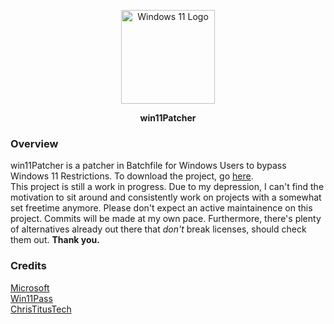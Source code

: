 <p align="center">
    <img align=center src="https://images-wixmp-ed30a86b8c4ca887773594c2.wixmp.com/f/f6677ab5-a6d9-4a6b-8113-30699b57ff9c/dellklb-5bd4f5cf-e109-4ca4-bfbd-c126f46400a1.png/v1/fill/w_1280,h_1280,strp/windows_11_new_logo_by_matthewtaehyung83197_dellklb-fullview.png?token=eyJ0eXAiOiJKV1QiLCJhbGciOiJIUzI1NiJ9.eyJzdWIiOiJ1cm46YXBwOjdlMGQxODg5ODIyNjQzNzNhNWYwZDQxNWVhMGQyNmUwIiwiaXNzIjoidXJuOmFwcDo3ZTBkMTg4OTgyMjY0MzczYTVmMGQ0MTVlYTBkMjZlMCIsIm9iaiI6W1t7ImhlaWdodCI6Ijw9MTI4MCIsInBhdGgiOiJcL2ZcL2Y2Njc3YWI1LWE2ZDktNGE2Yi04MTEzLTMwNjk5YjU3ZmY5Y1wvZGVsbGtsYi01YmQ0ZjVjZi1lMTA5LTRjYTQtYmZiZC1jMTI2ZjQ2NDAwYTEucG5nIiwid2lkdGgiOiI8PTEyODAifV1dLCJhdWQiOlsidXJuOnNlcnZpY2U6aW1hZ2Uub3BlcmF0aW9ucyJdfQ.5YwUe8aI58SLF5F2GNguxpYYM1LLd_2wGDUoJRW_OS0" alt="Windows 11 Logo" width="150" /></br>
</p>
<p align="center">
    <strong>win11Patcher</strong></br>
</p>

### Overview
win11Patcher is a patcher in Batchfile for Windows Users to bypass Windows 11 Restrictions. To download the project, go [here](https://github.com/revisitable/win11Patcher/archive/refs/heads/main.zip).<br/>
This project is still a work in progress. Due to my depression, I can't find the motivation to sit around and consistently work on projects with a somewhat set freetime anymore. Please don't expect an active maintainence on this project. Commits will be made at my own pace. Furthermore, there's plenty of alternatives already out there that *don't* break licenses, should check them out. **Thank you.**<br/>

### Credits
[Microsoft](https://microsoft.com)<br/>
[Win11Pass](https://github.com/project-winpass11/WinPass11.GuidedInstaller)<br/>
[ChrisTitusTech](https://christitus.com/update-any-pc-to-windows11/)
